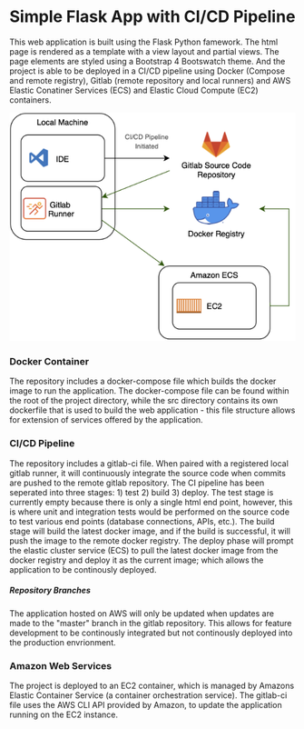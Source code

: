 # Simple Flask App with CI/CD Pipeline

This web application is built using the Flask Python famework. The html page is rendered as a template with a view layout and partial views. The page elements are styled using a Bootstrap 4 Bootswatch theme. And the project is able to be deployed in a CI/CD pipeline using Docker (Compose and remote registry), Gitlab (remote repository and local runners) and AWS Elastic Conatiner Services (ECS) and Elastic Cloud Compute (EC2) containers.

![Flow Diagram](src/static/flask-cicd-aws.png)

### Docker Container
The repository includes a docker-compose file which builds the docker image to run the application. The docker-compose file can be found within the root of the project directory, while the src directory contains its own dockerfile that is used to build the web application - this file structure allows for extension of services offered by the application.

### CI/CD Pipeline
The repository includes a gitlab-ci file. When paired with a registered local gitlab runner, it will continuously integrate the source code when commits are pushed to the remote gitlab repository. The CI pipeline has been seperated into three stages: 1) test 2) build 3) deploy. The test stage is currently empty because there is only a single html end point, however, this is where unit and integration tests would be performed on the source code to test various end points (database connections, APIs, etc.). The build stage will build the latest docker image, and if the build is successful, it will push the image to the remote docker registry. The deploy phase will prompt the elastic cluster service (ECS) to pull the latest docker image from the docker registry and deploy it as the current image; which allows the application to be continously deployed. 

##### Repository Branches
The application hosted on AWS will only be updated when updates are made to the "master" branch in the gitlab repository. This allows for feature development to be continously integrated but not continously deployed into the production envrionment.

### Amazon Web Services
The project is deployed to an EC2 container, which is managed by Amazons Elastic Container Service (a container orchestration service). The gitlab-ci file uses the AWS CLI API provided by Amazon, to update the application running on the EC2 instance.

